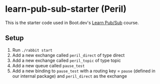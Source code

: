 # learn-pub-sub-starter (Peril)

This is the starter code used in Boot.dev's [Learn Pub/Sub](https://learn.boot.dev/learn-pub-sub) course.

## Setup

1. Run `./rabbit start`
2. Add a new exchange called `peril_direct` of type direct
3. Add a new exchange called `peril_topic` of type topic
4. Add a new queue called `pause_test`
5. Add a new binding to `pause_test` with a routing key = `pause` (defined in our internal package) and `peril_direct` as the exchange
